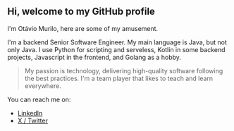 ## Hi, welcome to my GitHub profile

I'm Otávio Murilo, here are some of my amusement.

I'm a backend Senior Software Engineer. My main language is Java, but not only Java. I use Python for scripting and serveless, Kotlin in some backend projects, Javascript in the frontend, and Golang as a hobby.

> My passion is technology, delivering high-quality software following the best practices. I'm a team player that likes to teach and learn everywhere.

You can reach me on:
- [LinkedIn](https://www.linkedin.com/in/omupa/)
- [X / Twitter](https://twitter.com/oOmupa)
